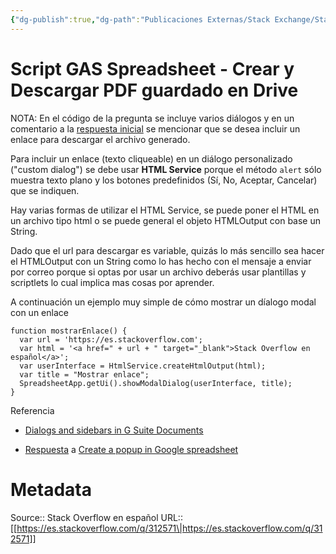 ```yaml
---
{"dg-publish":true,"dg-path":"Publicaciones Externas/Stack Exchange/Stack Overflow en español/es.stackoverflow.com-312571.md","permalink":"/publicaciones-externas/stack-exchange/stack-overflow-en-espanol/es-stackoverflow-com-312571/","title":"Script GAS Spreadsheet - Crear y Descargar PDF guardado en Drive","hide":true,"noteIcon":"\"0\"","created":"2024-04-03T12:49:10.417-06:00","updated":"2024-04-05T16:43:56.321-06:00"}
---
```


# Script GAS Spreadsheet - Crear y Descargar PDF guardado en Drive

NOTA: En el código de la pregunta se incluye varios diálogos y en un comentario a la [respuesta inicial](https://es.stackoverflow.com/a/312444/65) se mencionar que se desea incluir un enlace para descargar el archivo generado.

Para incluir un enlace (texto cliqueable) en un diálogo personalizado ("custom dialog") se debe usar **HTML Service** porque el método `alert` sólo muestra texto plano y los botones predefinidos (Sí, No, Aceptar, Cancelar) que se indiquen.

Hay varias formas de utilizar el HTML Service, se puede poner el HTML en un archivo tipo html o se puede general el objeto HTMLOutput con base un String.

Dado que el url para descargar es variable, quizás lo más sencillo sea hacer el HTMLOutput con un String como lo has hecho con el mensaje a enviar por correo porque si optas por usar un archivo deberás usar plantillas y scriptlets lo cual implica mas cosas por aprender.

A continuación un ejemplo muy simple de cómo mostrar un díalogo modal con un enlace

    function mostrarEnlace() {
      var url = 'https://es.stackoverflow.com';
      var html = '<a href=" + url + " target="_blank">Stack Overflow en español</a>';
      var userInterface = HtmlService.createHtmlOutput(html);
      var title = "Mostrar enlace";
      SpreadsheetApp.getUi().showModalDialog(userInterface, title);
    }

Referencia

- [Dialogs and sidebars in G Suite Documents][1]
- [Respuesta](https://webapps.stackexchange.com/a/80245/88163) a [Create a popup in Google spreadsheet](https://webapps.stackexchange.com/q/80213/88163)


  [1]: https://developers.google.com/apps-script/guides/dialogs

# Metadata
Source:: Stack Overflow en español
URL:: [[https://es.stackoverflow.com/q/312571\|https://es.stackoverflow.com/q/312571]]

